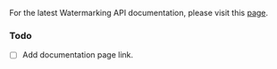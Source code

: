For the latest Watermarking API documentation, please visit this [page](https://).

### Todo
- [ ] Add documentation page link.
